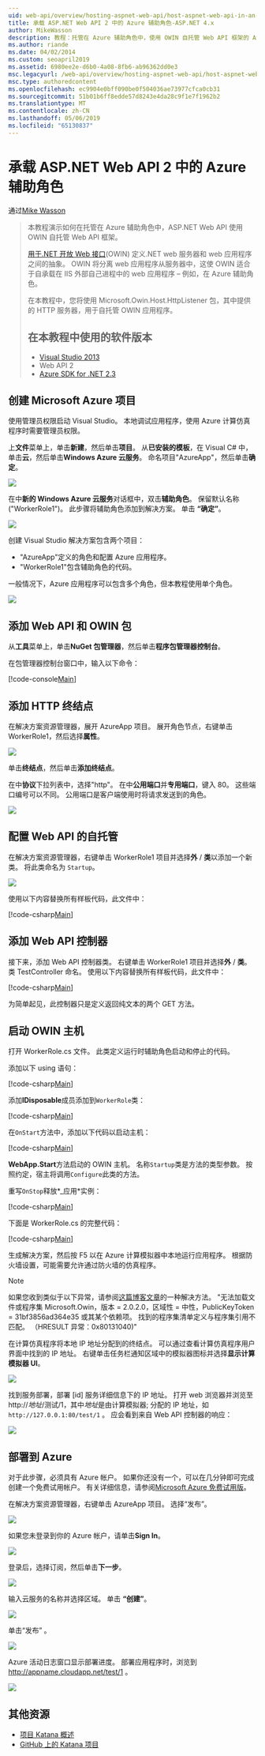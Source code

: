 ```yaml
---
uid: web-api/overview/hosting-aspnet-web-api/host-aspnet-web-api-in-an-azure-worker-role
title: 承载 ASP.NET Web API 2 中的 Azure 辅助角色-ASP.NET 4.x
author: MikeWasson
description: 教程：托管在 Azure 辅助角色中，使用 OWIN 自托管 Web API 框架的 ASP.NET Web API。
ms.author: riande
ms.date: 04/02/2014
ms.custom: seoapril2019
ms.assetid: 6980ee2e-d6b0-4a08-8fb6-ab96362dd0e3
msc.legacyurl: /web-api/overview/hosting-aspnet-web-api/host-aspnet-web-api-in-an-azure-worker-role
msc.type: authoredcontent
ms.openlocfilehash: ec9904e0bff090be0f504036ae73977cfca0cb31
ms.sourcegitcommit: 51b01b6ff8edde57d8243e4da28c9f1e7f1962b2
ms.translationtype: MT
ms.contentlocale: zh-CN
ms.lasthandoff: 05/06/2019
ms.locfileid: "65130837"
---
```

# <a name="host-aspnet-web-api-2-in-an-azure-worker-role"></a>承载 ASP.NET Web API 2 中的 Azure 辅助角色

通过[Mike Wasson](https://github.com/MikeWasson)

> 本教程演示如何在托管在 Azure 辅助角色中，ASP.NET Web API 使用 OWIN 自托管 Web API 框架。
>
> [用于.NET 开放 Web 接口](http://owin.org/)(OWIN) 定义.NET web 服务器和 web 应用程序之间的抽象。 OWIN 将分离 web 应用程序从服务器中，这使 OWIN 适合于自承载在 IIS 外部自己进程中的 web 应用程序 – 例如，在 Azure 辅助角色。
>
> 在本教程中，您将使用 Microsoft.Owin.Host.HttpListener 包，其中提供的 HTTP 服务器，用于自托管 OWIN 应用程序。
>
> ## <a name="software-versions-used-in-the-tutorial"></a>在本教程中使用的软件版本
>
>
> - [Visual Studio 2013](https://my.visualstudio.com/Downloads?q=visual%20studio%202013)
> - Web API 2
> - [Azure SDK for .NET 2.3](https://azure.microsoft.com/downloads/)

## <a name="create-a-microsoft-azure-project"></a>创建 Microsoft Azure 项目

使用管理员权限启动 Visual Studio。 本地调试应用程序，使用 Azure 计算仿真程序时需要管理员权限。

上**文件**菜单上，单击**新建**，然后单击**项目**。 从**已安装的模板**，在 Visual C# 中，单击**云**，然后单击**Windows Azure 云服务**。 命名项目"AzureApp"，然后单击**确定**。

[![](host-aspnet-web-api-in-an-azure-worker-role/_static/image2.png)](host-aspnet-web-api-in-an-azure-worker-role/_static/image1.png)

在中**新的 Windows Azure 云服务**对话框中，双击**辅助角色**。 保留默认名称 ("WorkerRole1")。 此步骤将辅助角色添加到解决方案。 单击 **“确定”**。

[![](host-aspnet-web-api-in-an-azure-worker-role/_static/image4.png)](host-aspnet-web-api-in-an-azure-worker-role/_static/image3.png)

创建 Visual Studio 解决方案包含两个项目：

- &quot;AzureApp&quot;定义的角色和配置 Azure 应用程序。
- &quot;WorkerRole1&quot;包含辅助角色的代码。

一般情况下，Azure 应用程序可以包含多个角色，但本教程使用单个角色。

![](host-aspnet-web-api-in-an-azure-worker-role/_static/image5.png)

## <a name="add-the-web-api-and-owin-packages"></a>添加 Web API 和 OWIN 包

从**工具**菜单上，单击**NuGet 包管理器**，然后单击**程序包管理器控制台**。

在包管理器控制台窗口中，输入以下命令：

[!code-console[Main](host-aspnet-web-api-in-an-azure-worker-role/samples/sample1.cmd)]

## <a name="add-an-http-endpoint"></a>添加 HTTP 终结点

在解决方案资源管理器，展开 AzureApp 项目。 展开角色节点，右键单击 WorkerRole1，然后选择**属性**。

![](host-aspnet-web-api-in-an-azure-worker-role/_static/image6.png)

单击**终结点**，然后单击**添加终结点**。

在中**协议**下拉列表中，选择"http"。 在中**公用端口**并**专用端口**，键入 80。 这些端口编号可以不同。 公用端口是客户端使用时将请求发送到的角色。

[![](host-aspnet-web-api-in-an-azure-worker-role/_static/image8.png)](host-aspnet-web-api-in-an-azure-worker-role/_static/image7.png)

## <a name="configure-web-api-for-self-host"></a>配置 Web API 的自托管

在解决方案资源管理器，右键单击 WorkerRole1 项目并选择**外** / **类**以添加一个新类。 将此类命名为 `Startup`。

![](host-aspnet-web-api-in-an-azure-worker-role/_static/image9.png)

使用以下内容替换所有样板代码，此文件中：

[!code-csharp[Main](host-aspnet-web-api-in-an-azure-worker-role/samples/sample2.cs)]

## <a name="add-a-web-api-controller"></a>添加 Web API 控制器

接下来，添加 Web API 控制器类。 右键单击 WorkerRole1 项目并选择**外** / **类**。 类 TestController 命名。 使用以下内容替换所有样板代码，此文件中：

[!code-csharp[Main](host-aspnet-web-api-in-an-azure-worker-role/samples/sample3.cs)]

为简单起见，此控制器只是定义返回纯文本的两个 GET 方法。

## <a name="start-the-owin-host"></a>启动 OWIN 主机

打开 WorkerRole.cs 文件。 此类定义运行时辅助角色启动和停止的代码。

添加以下 using 语句：

[!code-csharp[Main](host-aspnet-web-api-in-an-azure-worker-role/samples/sample4.cs)]

添加**IDisposable**成员添加到`WorkerRole`类：

[!code-csharp[Main](host-aspnet-web-api-in-an-azure-worker-role/samples/sample5.cs)]

在`OnStart`方法中，添加以下代码以启动主机：

[!code-csharp[Main](host-aspnet-web-api-in-an-azure-worker-role/samples/sample6.cs?highlight=5)]

**WebApp.Start**方法启动的 OWIN 主机。 名称`Startup`类是方法的类型参数。 按照约定，宿主将调用`Configure`此类的方法。

重写`OnStop`释放*\_应用*实例：

[!code-csharp[Main](host-aspnet-web-api-in-an-azure-worker-role/samples/sample7.cs)]

下面是 WorkerRole.cs 的完整代码：

[!code-csharp[Main](host-aspnet-web-api-in-an-azure-worker-role/samples/sample8.cs)]

生成解决方案，然后按 F5 以在 Azure 计算模拟器中本地运行应用程序。 根据防火墙设置，可能需要允许通过防火墙的仿真程序。

> [!NOTE]
> 如果您收到类似于以下异常，请参阅[这篇博客文章](https://blogs.msdn.com/b/praburaj/archive/2013/11/20/fileloadexception-on-microsoft-owin-when-running-on-worker-role.aspx)的一种解决方法。 "无法加载文件或程序集 Microsoft.Owin，版本 = 2.0.2.0，区域性 = 中性，PublicKeyToken = 31bf3856ad364e35 或其某个依赖项。 找到的程序集清单定义与程序集引用不匹配。 （HRESULT 异常：0x80131040)"

在计算仿真程序将本地 IP 地址分配到的终结点。 可以通过查看计算仿真程序用户界面中找到的 IP 地址。 右键单击任务栏通知区域中的模拟器图标并选择**显示计算模拟器 UI**。

[![](host-aspnet-web-api-in-an-azure-worker-role/_static/image11.png)](host-aspnet-web-api-in-an-azure-worker-role/_static/image10.png)

找到服务部署，部署 [id] 服务详细信息下的 IP 地址。 打开 web 浏览器并浏览至 http://<em>地址</em>/测试/1，其中<em>地址</em>是由计算模拟器; 分配的 IP 地址，如 `http://127.0.0.1:80/test/1` 。 应会看到来自 Web API 控制器的响应：

![](host-aspnet-web-api-in-an-azure-worker-role/_static/image12.png)

## <a name="deploy-to-azure"></a>部署到 Azure

对于此步骤，必须具有 Azure 帐户。 如果你还没有一个，可以在几分钟即可完成创建一个免费试用帐户。 有关详细信息，请参阅[Microsoft Azure 免费试用版](https://azure.microsoft.com/pricing/free-trial/?WT.mc_id=A261C142F)。

在解决方案资源管理器，右键单击 AzureApp 项目。 选择“发布”。

![](host-aspnet-web-api-in-an-azure-worker-role/_static/image13.png)

如果您未登录到你的 Azure 帐户，请单击**Sign In**。

[![](host-aspnet-web-api-in-an-azure-worker-role/_static/image15.png)](host-aspnet-web-api-in-an-azure-worker-role/_static/image14.png)

登录后，选择订阅，然后单击**下一步**。

[![](host-aspnet-web-api-in-an-azure-worker-role/_static/image17.png)](host-aspnet-web-api-in-an-azure-worker-role/_static/image16.png)

输入云服务的名称并选择区域。 单击 **“创建”**。

![](host-aspnet-web-api-in-an-azure-worker-role/_static/image18.png)

单击“发布” 。

[![](host-aspnet-web-api-in-an-azure-worker-role/_static/image20.png)](host-aspnet-web-api-in-an-azure-worker-role/_static/image19.png)

Azure 活动日志窗口显示部署进度。 部署应用程序时，浏览到 http://appname.cloudapp.net/test/1 。

![](host-aspnet-web-api-in-an-azure-worker-role/_static/image21.png)

## <a name="additional-resources"></a>其他资源

- [项目 Katana 概述](../../../aspnet/overview/owin-and-katana/an-overview-of-project-katana.md)
- [GitHub 上的 Katana 项目](https://github.com/aspnet/AspNetKatana)
